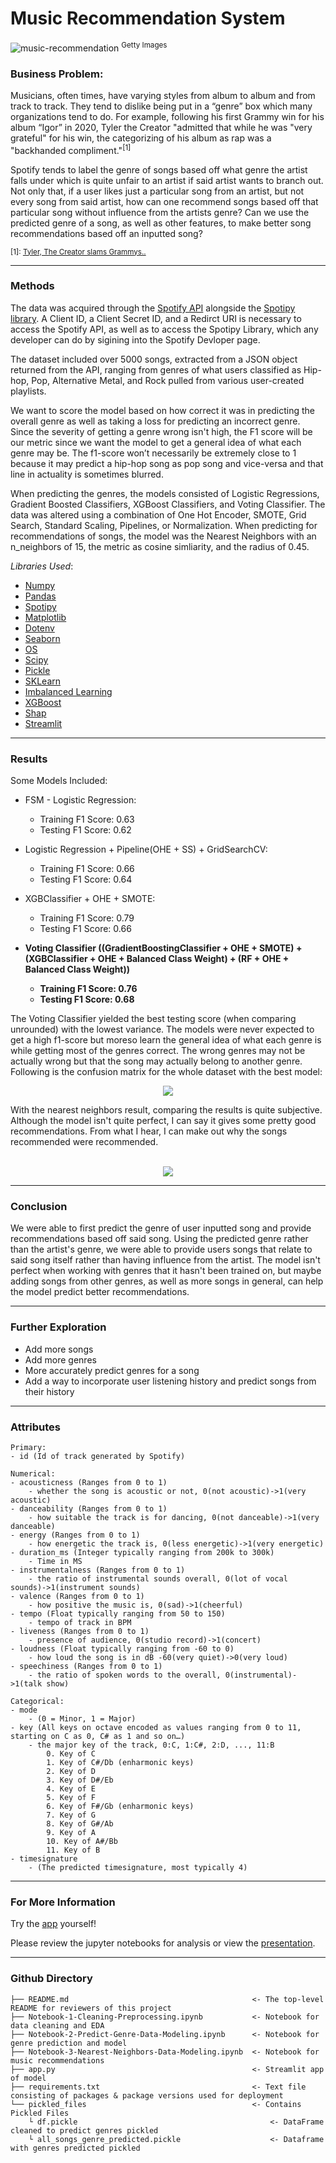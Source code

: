 # Music Recommendation System
![music-recommendation](https://user-images.githubusercontent.com/38678270/127258075-efe394e4-0e29-4e23-a9f8-ca8b6fce4353.jpeg) <sup>Getty Images</sup>

### Business Problem:

Musicians, often times, have varying styles from album to album and from track to track. They tend to dislike  being put in a “genre” box which many organizations tend to do. For example, following his first Grammy win for his album “Igor” in 2020, Tyler the Creator "admitted that while he was "very grateful" for his win, the categorizing of his album as rap was a "backhanded compliment."<sup>[1]</sup>

Spotify tends to label the genre of songs based off what genre the artist falls under which is quite unfair to an artist if said artist wants to branch out. Not only that, if a user likes just a particular song from an artist, but not every song from said artist, how can one recommend songs based off that particular song without influence from the artists genre? Can we use the predicted genre of a song, as well as other features, to make better song recommendations based off an inputted song?

<sup>[1]: [Tyler, The Creator slams Grammys..](https://www.cnn.com/2020/01/27/entertainment/tyler-the-creator-grammys-intl-scli/index.html)</sup>

---
### Methods
The data was acquired through the [Spotify API](https://developer.spotify.com/documentation/web-api/) alongside the [Spotipy library](https://spotipy.readthedocs.io/en/2.18.0/#). A Client ID, a Client Secret ID, and a Redirct URI is necessary to access the Spotify API, as well as to access the Spotipy Library, which any developer can do by sigining into the Spotify Devloper page.

The dataset included over 5000 songs, extracted from a JSON object returned from the API, ranging from genres of what users classified as Hip-hop, Pop, Alternative Metal, and Rock pulled from various user-created playlists. 

We want to score the model based on how correct it was in predicting the overall genre as well as taking a loss for predicting an incorrect genre. Since the severity of getting a genre wrong isn't high, the F1 score will be our metric since we want the model to get a general idea of what each genre may be. The f1-score won’t necessarily be extremely close to 1 because it may predict a hip-hop song as pop song and vice-versa and that line in actuality is sometimes blurred.  

When predicting the genres, the models consisted of Logistic Regressions, Gradient Boosted Classifiers, XGBoost Classifiers, and Voting Classifier. The data was altered using a combination of One Hot Encoder, SMOTE, Grid Search, Standard Scaling, Pipelines, or Normalization. When predicting for recommendations of songs, the model was the Nearest Neighbors with an n_neighbors of 15, the metric as cosine simliarity, and the radius of 0.45. 

  *Libraries Used*:
  
   - [Numpy](www.numpy.org)
   - [Pandas](https://pandas.pydata.org/)
   - [Spotipy](https://spotipy.readthedocs.io/en/2.18.0/#)
   - [Matplotlib](https://matplotlib.org/)
   - [Dotenv](https://www.npmjs.com/package/dotenv)
   - [Seaborn](https://seaborn.pydata.org/)
   - [OS](https://docs.python.org/3/library/os.html)
   - [Scipy](https://www.scipy.org/)
   - [Pickle](https://docs.python.org/3/library/pickle.html)
   - [SKLearn](https://scikit-learn.org/stable/)
   - [Imbalanced Learning](https://imbalanced-learn.org/stable/)
   - [XGBoost](https://xgboost.readthedocs.io/en/latest/)
   - [Shap](https://pypi.org/project/shap/)
   - [Streamlit](https://streamlit.io/)
    
---
### Results

Some Models Included: 
- FSM - Logistic Regression:
  - Training F1 Score:  0.63
  - Testing F1 Score:   0.62
 
- Logistic Regression + Pipeline(OHE + SS) + GridSearchCV:
  - Training F1 Score:  0.66
  - Testing F1 Score:   0.64

- XGBClassifier + OHE + SMOTE: 
  - Training F1 Score:  0.79
  - Testing F1 Score:   0.66
  
- **Voting Classifier ((GradientBoostingClassifier + OHE + SMOTE) + (XGBClassifier + OHE + Balanced Class Weight) + (RF + OHE + Balanced Class Weight))**
  - **Training F1 Score: 0.76**
  - **Testing F1 Score: 0.68**

The Voting Classifier yielded the best testing score (when comparing unrounded) with the lowest variance. The models were never expected to get a high f1-score but moreso learn the general idea of what each genre is while getting most of the genres correct. The wrong genres may not be actually wrong but that the song may actually belong to another genre. Following is the confusion matrix for the whole dataset with the best model:
<br>

<p align="center">
  <img  src="https://user-images.githubusercontent.com/38678270/127542159-61d76573-68fe-463f-a1ba-aeb0a3aac784.png">
</p>

With the nearest neighbors result, comparing the results is quite subjective. Although the model isn't quite perfect, I can say it gives some pretty good recommendations. From what I hear, I can make out why the songs recommended were recommended. <br><br>
<p align="center">
  <img  src="https://user-images.githubusercontent.com/38678270/127254200-9c07bb0e-7cf7-47b7-9c4d-e654a9df354b.png">
</p>

---
### Conclusion
We were able to first predict the genre of user inputted song and provide recommendations based off said song. Using the predicted genre rather than the artist's genre, we were able to provide users songs that relate to said song itself rather than having influence from the artist. The model isn't perfect when working with genres that it hasn't been trained on, but maybe adding songs from other genres, as well as more songs in general, can help the model predict better recommendations. 

---
### Further Exploration
  - Add more songs
  - Add more genres
  - More accurately predict genres for a song
  - Add a way to incorporate user listening history and predict songs from their history
---
### Attributes

    Primary:
    - id (Id of track generated by Spotify)

    Numerical:
    - acousticness (Ranges from 0 to 1)
        - whether the song is acoustic or not, 0(not acoustic)->1(very acoustic)
    - danceability (Ranges from 0 to 1)
        - how suitable the track is for dancing, 0(not danceable)->1(very danceable)
    - energy (Ranges from 0 to 1)
        - how energetic the track is, 0(less energetic)->1(very energetic)
    - duration_ms (Integer typically ranging from 200k to 300k)
        - Time in MS
    - instrumentalness (Ranges from 0 to 1)
        - the ratio of instrumental sounds overall, 0(lot of vocal sounds)->1(instrument sounds)
    - valence (Ranges from 0 to 1)
        - how positive the music is, 0(sad)->1(cheerful)
    - tempo (Float typically ranging from 50 to 150)
        - tempo of track in BPM
    - liveness (Ranges from 0 to 1)
        - presence of audience, 0(studio record)->1(concert)
    - loudness (Float typically ranging from -60 to 0)
        - how loud the song is in dB -60(very quiet)->0(very loud)
    - speechiness (Ranges from 0 to 1)
        - the ratio of spoken words to the overall, 0(instrumental)->1(talk show)

    Categorical:
    - mode 
        - (0 = Minor, 1 = Major)
    - key (All keys on octave encoded as values ranging from 0 to 11, starting on C as 0, C# as 1 and so on…)
        - the major key of the track, 0:C, 1:C#, 2:D, ..., 11:B
            0. Key of C
            1. Key of C#/Db (enharmonic keys)
            2. Key of D
            3. Key of D#/Eb
            4. Key of E
            5. Key of F
            6. Key of F#/Gb (enharmonic keys)
            7. Key of G
            8. Key of G#/Ab
            9. Key of A
            10. Key of A#/Bb
            11. Key of B
    - timesignature 
        - (The predicted timesignature, most typically 4)
---
### For More Information

Try the [app](https://share.streamlit.io/jasonarikupurathu/music-recommendation-system/main/app.py) yourself!

Please review the jupyter notebooks for analysis or view the [presentation](https://docs.google.com/presentation/d/1OVD3tPFMMoHLEK7HiTFsT0MCqxPxAglEr43XIT2fQG0/edit?usp=sharing).

---
### Github Directory


    ├── README.md                                         <- The top-level README for reviewers of this project
    ├── Notebook-1-Cleaning-Preprocessing.ipynb           <- Notebook for data cleaning and EDA
    ├── Notebook-2-Predict-Genre-Data-Modeling.ipynb      <- Notebook for genre prediction and model
    ├── Notebook-3-Nearest-Neighbors-Data-Modeling.ipynb  <- Notebook for music recommendations
    ├── app.py                                            <- Streamlit app of model
    ├── requirements.txt                                  <- Text file consisting of packages & package versions used for deployment   
    └── pickled_files                                     <- Contains Pickled Files
        └ df.pickle                                           <- DataFrame cleaned to predict genres pickled
        └ all_songs_genre_predicted.pickle                    <- Dataframe with genres predicted pickled
        
